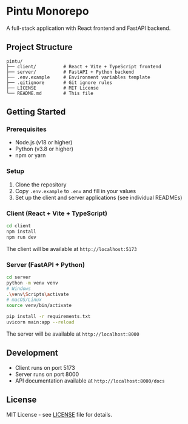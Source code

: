 # Pintu Monorepo

A full-stack application with React frontend and FastAPI backend.

## Project Structure

```
pintu/
├── client/          # React + Vite + TypeScript frontend
├── server/          # FastAPI + Python backend
├── .env.example     # Environment variables template
├── .gitignore       # Git ignore rules
├── LICENSE          # MIT License
└── README.md        # This file
```

## Getting Started

### Prerequisites

- Node.js (v18 or higher)
- Python (v3.8 or higher)
- npm or yarn

### Setup

1. Clone the repository
2. Copy `.env.example` to `.env` and fill in your values
3. Set up the client and server applications (see individual READMEs)

### Client (React + Vite + TypeScript)

```bash
cd client
npm install
npm run dev
```

The client will be available at `http://localhost:5173`

### Server (FastAPI + Python)

```bash
cd server
python -m venv venv
# Windows
.\venv\Scripts\activate
# macOS/Linux
source venv/bin/activate

pip install -r requirements.txt
uvicorn main:app --reload
```

The server will be available at `http://localhost:8000`

## Development

- Client runs on port 5173
- Server runs on port 8000
- API documentation available at `http://localhost:8000/docs`

## License

MIT License - see [LICENSE](LICENSE) file for details.

